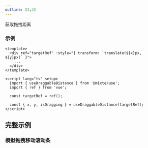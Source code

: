 ```yaml
---
outline: [2,3]
---
```


获取拖拽距离

### 示例

```vue twoslash
<template>
  <div ref="targetRef" :style="{ transform: `translate(${x}px, ${y}px)` }">
    ...
  </div>
</template>

<script lang="ts" setup>
  import { useDraggableDistance } from '@mixte/use';
  import { ref } from 'vue';

  const targetRef = ref();

  const { x, y, isDragging } = useDraggableDistance(targetRef);
</script>
```

## 完整示例

### 模拟拖拽移动滚动条
